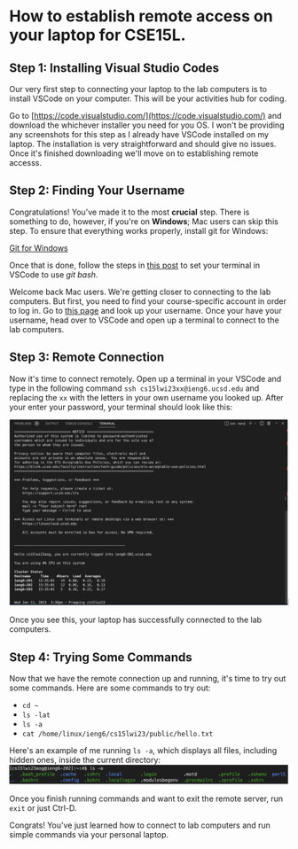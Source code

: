 # How to establish remote access on your laptop for CSE15L.
## Step 1: Installing Visual Studio Codes
Our very first step to connecting your laptop to the lab computers is to install VSCode on your computer. This will be your activities hub for coding. 

Go to [https://code.visualstudio.com/](https://code.visualstudio.com/) and download the whichever installer you need for you OS. I won't be providing any screenshots for this step as I already have VSCode installed on my laptop. The installation is very straightforward and should give no issues. Once it's finished downloading we'll move on to establishing remote accesss.

## Step 2: Finding Your Username
Congratulations! You've made it to the most **crucial** step. There is something to do, however, if you're on **Windows**; Mac users can skip this step. To ensure that everything works properly, install git for Windows:

[Git for Windows](https://gitforwindows.org/)

Once that is done, follow the steps in [this post](https://stackoverflow.com/a/50527994) to set your terminal in VSCode to use *git bash*.

Welcome back Mac users. We're getting closer to connecting to the lab computers. But first, you need to find your course-specific account in order to log in. Go to [this page](https://sdacs.ucsd.edu/~icc/index.php) and look up your username. Once your have your username, head over to VSCode and open up a terminal to connect to the lab computers.

## Step 3: Remote Connection
Now it's time to connect remotely. Open up a terminal in your VSCode and type in the following command `ssh cs15lwi23xx@ieng6.ucsd.edu` and replacing the `xx` with the letters in your own username you looked up. After your enter your password, your terminal should look like this: 

![Image](RemoteConnect.png)

Once you see this, your laptop has successfully connected to the lab computers.

## Step 4: Trying Some Commands
Now that we have the remote connection up and running, it's time to try out some commands. 
Here are some commands to try out:
* `cd ~`
* `ls -lat`
* `ls -a`
* `cat /home/linux/ieng6/cs15lwi23/public/hello.txt`

Here's an example of me running `ls -a`, which displays all files, including hidden ones, inside the current directory:
![Image](Commands.png)

Once you finish running commands and want to exit the remote server, run `exit` or just Ctrl-D.

Congrats! You've just learned how to connect to lab computers and run simple commands via your personal laptop.
